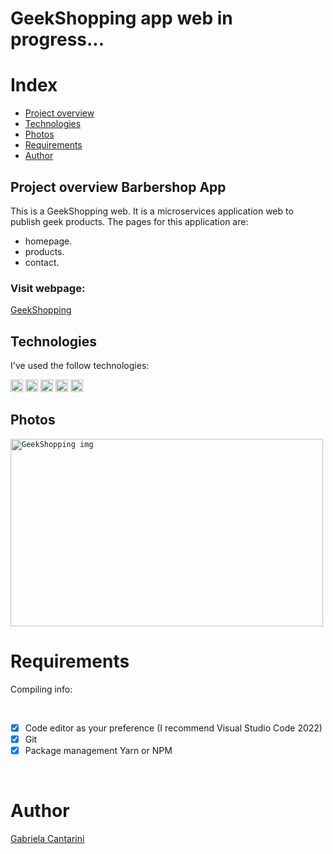 # GeekShopping app web in progress...

# Index

- [Project overview](#id01)
- [Technologies](#id02)
- [Photos](#id03)
- [Requirements](#id04)
- [Author](#id05)



## Project overview <a name="id01">Barbershop App</a>

This is a GeekShopping web. It is a microservices application web to publish geek products. The pages for this application are:

- homepage.
- products.
- contact.

<h3>Visit webpage: </h3><a href="">GeekShopping</a>

## Technologies <a name="#id02"></a>

I've used the follow technologies:<br/>

<code><img height="20" src="https://img.shields.io/badge/JavaScript-323330?style=for-the-badge&logo=javascript&logoColor=F7DF1E"></code>
<code><img height="20" src="https://img.shields.io/badge/HTML-239120?style=for-the-badge&logo=html5&logoColor=white"></code>
<code><img height="20" src="https://img.shields.io/badge/CSS-239120?&style=for-the-badge&logo=css3&logoColor=white"></code>
<code><img height="20" src="https://img.shields.io/badge/Git-F05032?style=for-the-badge&logo=git&logoColor=white"></code>
<code><img height="20" src="" alt=".Net img"></code>



## Photos <a name="#id03"></a>
<code><img height="300" width="500" src="" alt="GeekShopping img"></code>



# Requirements <a name="id04"></a>
<p>Compiling info:</p>


<br />

- [x] Code editor as your preference (I recommend Visual Studio Code 2022)
- [x] Git
- [x] Package management Yarn or NPM

<br />

# Author <a name="id05"></a>

<a href="https://www.linkedin.com/in/gabrielacantarini/">Gabriela Cantarini</a>